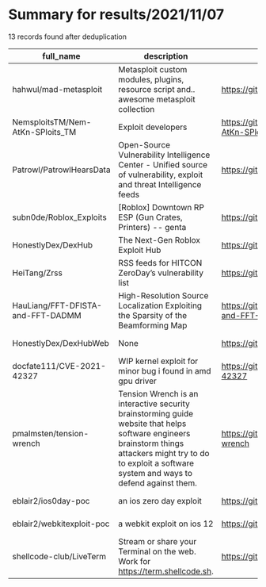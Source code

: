 
# Summary for results/2021/11/07
    
13 records found after deduplication

| full_name | description | html_url | matched_list | matched_count | pushed_at | size | stargazers_count | language | forks_count | vul_ids |
|-----------------------------------|---------------------------------------------------------------------------------------------------------------------------------------------------------------------------------------------------------------|------------------------------------------------------|----------------------------------|-----------------|---------------------------|--------|--------------------|-------------|---------------|--------------------|
| hahwul/mad-metasploit | Metasploit custom modules, plugins, resource script and.. awesome metasploit collection | https://github.com/hahwul/mad-metasploit | ['metasploit module OR payload'] | 1 | 2021-11-07 00:16:52+00:00 | 177494 | 252 | Ruby | 78 | [] |
| NemsploitsTM/Nem-AtKn-SPloits_TM | Exploit developers | https://github.com/NemsploitsTM/Nem-AtKn-SPloits_TM | ['exploit', 'sploit'] | 2 | 2021-11-07 02:38:40+00:00 | 3552 | 0 | nan | 0 | [] |
| Patrowl/PatrowlHearsData | Open-Source Vulnerability Intelligence Center - Unified source of vulnerability, exploit and threat Intelligence feeds | https://github.com/Patrowl/PatrowlHearsData | ['exploit'] | 1 | 2021-11-07 00:03:46+00:00 | 451223 | 35 | | 19 | [] |
| subn0de/Roblox_Exploits | [Roblox] Downtown RP ESP (Gun Crates, Printers) -- genta | https://github.com/subn0de/Roblox_Exploits | ['exploit'] | 1 | 2021-11-07 01:13:39+00:00 | 1991 | 0 | Lua | 0 | [] |
| HonestlyDex/DexHub | The Next-Gen Roblox Exploit Hub | https://github.com/HonestlyDex/DexHub | ['exploit'] | 1 | 2021-11-07 00:43:05+00:00 | 475 | 1 | Lua | 0 | [] |
| HeiTang/Zrss | RSS feeds for HITCON ZeroDay’s vulnerability list | https://github.com/HeiTang/Zrss | ['zeroday'] | 1 | 2021-11-07 01:09:07+00:00 | 16458 | 2 | Python | 0 | [] |
| HauLiang/FFT-DFISTA-and-FFT-DADMM | High-Resolution Source Localization Exploiting the Sparsity of the Beamforming Map | https://github.com/HauLiang/FFT-DFISTA-and-FFT-DADMM | ['exploit'] | 1 | 2021-11-07 02:35:10+00:00 | 13 | 0 | MATLAB | 0 | [] |
| HonestlyDex/DexHubWeb | None | https://github.com/HonestlyDex/DexHubWeb | ['exploit'] | 1 | 2021-11-07 01:12:04+00:00 | 916 | 0 | CSS | 1 | [] |
| docfate111/CVE-2021-42327 | WIP kernel exploit for minor bug i found in amd gpu driver | https://github.com/docfate111/CVE-2021-42327 | ['cve-2 OR cve_2', 'exploit'] | 2 | 2021-11-07 01:36:12+00:00 | 1664 | 0 | C | 0 | ['CVE-2021-42327'] |
| pmalmsten/tension-wrench | Tension Wrench is an interactive security brainstorming guide website that helps software engineers brainstorm things attackers might try to do to exploit a software system and ways to defend against them. | https://github.com/pmalmsten/tension-wrench | ['exploit'] | 1 | 2021-11-07 02:13:23+00:00 | 1193 | 0 | TypeScript | 0 | [] |
| eblair2/ios0day-poc | an ios zero day exploit | https://github.com/eblair2/ios0day-poc | ['exploit'] | 1 | 2021-11-07 01:16:25+00:00 | 224 | 0 | Objective-C | 0 | [] |
| eblair2/webkitexploit-poc | a webkit exploit on ios 12 | https://github.com/eblair2/webkitexploit-poc | ['exploit'] | 1 | 2021-11-07 01:15:30+00:00 | 513 | 0 | C | 0 | [] |
| shellcode-club/LiveTerm | Stream or share your Terminal on the web. Work for https://term.shellcode.sh. | https://github.com/shellcode-club/LiveTerm | ['shellcode'] | 1 | 2021-11-07 02:30:14+00:00 | 0 | 1 | nan | 0 | [] |
